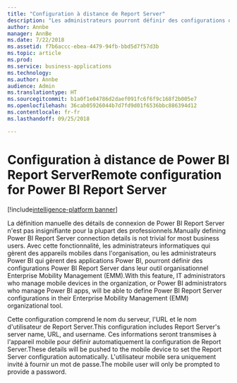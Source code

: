 ```yaml
---
title: "Configuration à distance de Report Server"
description: "Les administrateurs pourront définir des configurations de Power BI Report Server dans leur outil organisationnel Enterprise Mobility Management (EMM)."
author: Annbe
manager: AnnBe
ms.date: 7/22/2018
ms.assetid: f7b6accc-ebea-4479-94fb-bbd5d7f57d3b
ms.topic: article
ms.prod: 
ms.service: business-applications
ms.technology: 
ms.author: Annbe
audience: Admin
ms.translationtype: HT
ms.sourcegitcommit: b1a0f1e04786d2daef091fc6f6f9c168f2b005e7
ms.openlocfilehash: 36cab05926044b7d7fd9d01f6536bbc886394d12
ms.contentlocale: fr-fr
ms.lasthandoff: 09/25/2018

---
```

# <a name="remote-configuration-for-power-bi-report-server"></a><span data-ttu-id="1fd55-103">Configuration à distance de Power BI Report Server</span><span class="sxs-lookup"><span data-stu-id="1fd55-103">Remote configuration for Power BI Report Server</span></span>

[!include[intelligence-platform banner](../../includes/intelligence-platform.md)]




<span data-ttu-id="1fd55-104">La définition manuelle des détails de connexion de Power BI Report Server n'est pas insignifiante pour la plupart des professionnels.</span><span class="sxs-lookup"><span data-stu-id="1fd55-104">Manually defining Power BI Report Server connection details is not trivial for most business users.</span></span> <span data-ttu-id="1fd55-105">Avec cette fonctionnalité, les administrateurs informatiques qui gèrent des appareils mobiles dans l'organisation, ou les administrateurs Power BI qui gèrent des applications Power BI, pourront définir des configurations Power BI Report Server dans leur outil organisationnel Enterprise Mobility Management (EMM).</span><span class="sxs-lookup"><span data-stu-id="1fd55-105">With this feature, IT administrators who manage mobile devices in the organization, or Power BI administrators who manage Power BI apps, will be able to define Power BI Report Server configurations in their Enterprise Mobility Management (EMM) organizational tool.</span></span> 

<span data-ttu-id="1fd55-106">Cette configuration comprend le nom du serveur, l'URL et le nom d'utilisateur de Report Server.</span><span class="sxs-lookup"><span data-stu-id="1fd55-106">This configuration includes Report Server's server name, URL, and username.</span></span> <span data-ttu-id="1fd55-107">Ces informations seront transmises à l'appareil mobile pour définir automatiquement la configuration de Report Server.</span><span class="sxs-lookup"><span data-stu-id="1fd55-107">These details will be pushed to the mobile device to set the Report Server configuration automatically.</span></span> <span data-ttu-id="1fd55-108">L'utilisateur mobile sera uniquement invité à fournir un mot de passe.</span><span class="sxs-lookup"><span data-stu-id="1fd55-108">The mobile user will only be prompted to provide a password.</span></span>

